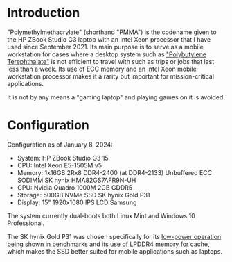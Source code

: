 # Introduction
"Polymethylmethacrylate" (shorthand "PMMA") is the codename given to the HP ZBook Studio G3 laptop with an Intel Xeon processor that I have used since September 2021. Its main purpose is to serve as a mobile workstation for cases where a desktop system such as ["Polybutylene Terephthalate"](../pc_pbt/) is not efficient to travel with such as trips or jobs that last less than a week. Its use of ECC memory and an Intel Xeon mobile workstation processor makes it a rarity but important for mission-critical applications.

It is not by any means a "gaming laptop" and playing games on it is avoided.

# Configuration
Configuration as of January 8, 2024:

- System: HP ZBook Studio G3 15
- CPU: Intel Xeon E5-1505M v5
- Memory: 1x16GB 2Rx8 DDR4-2400 (at DDR4-2133) Unbuffered ECC SODIMM SK hynix HMA82GS7AFR9N-UH
- GPU: Nvidia Quadro 1000M 2GB GDDR5
- Storage: 500GB NVMe SSD SK hynix Gold P31
- Display: 15" 1920x1080 IPS LCD Samsung

The system currently dual-boots both Linux Mint and Windows 10 Professional.

The SK hynix Gold P31 was chosen specifically for its [low-power operation being shown in benchmarks and its use of LPDDR4 memory for cache](https://www.tomshardware.com/reviews/sk-hynix-gold-p31-m2-nvme-ssd-review/2), which makes the SSD better suited for mobile applications such as laptops.